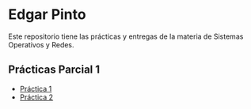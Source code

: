 # Edgar Pinto

Este repositorio tiene las prácticas y entregas de la materia de Sistemas Operativos y Redes.

## Prácticas Parcial 1
- [Práctica 1](Parcial1Practica1.md)
- [Práctica 2](Parcial1Practica%202_EdgarPinto.md)

